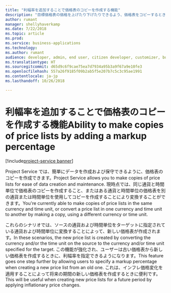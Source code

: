 ```yaml
---
title: "利幅率を追加することで価格表のコピーを作成する機能"
description: "目標価格表の価格を上げたり下げたりできるよう、価格表をコピーするときに利幅率を追加します。"
author: rumant
manager: shellyhaverkamp
ms.date: 7/22/2018
ms.topic: article
ms.prod: 
ms.service: business-applications
ms.technology: 
ms.author: rumant
audience: developer, admin, end user, citizen developer, customizer, business analyst, IT pro
ms.translationtype: HT
ms.sourcegitcommit: d65d9c6f9cae75ea7d7934a95b3a9f67a9e10fe3
ms.openlocfilehash: 557a26f9185f09b2ab5f5e207b7c5c3c95ae1991
ms.contentlocale: ja-jp
ms.lasthandoff: 10/26/2018

---
```

#  <a name="ability-to-make-copies-of-price-lists-by-adding-a-markup-percentage"></a><span data-ttu-id="059ec-103">利幅率を追加することで価格表のコピーを作成する機能</span><span class="sxs-lookup"><span data-stu-id="059ec-103">Ability to make copies of price lists by adding a markup percentage</span></span>

[!include[project-service banner](../../../includes/project-service.md)]




<span data-ttu-id="059ec-104">Project Service では、簡単にデータを作成および保守できるように、価格表のコピーを作成できます。</span><span class="sxs-lookup"><span data-stu-id="059ec-104">Project Service allows you to make copies of price lists for ease of data creation and maintenance.</span></span> <span data-ttu-id="059ec-105">現時点では、同じ通貨と時間単位で価格表のコピーを作成すること、またはある通貨と時間単位の価格表を別の通貨または時間単位を使用してコピーを作成することにより変換することができます。</span><span class="sxs-lookup"><span data-stu-id="059ec-105">You're currently able to make copies of price lists in the same currency and time unit, or convert a price list in one currency and time unit to another by making a copy, using a different currency or time unit.</span></span> 

<span data-ttu-id="059ec-106">これらのシナリオでは、ソースの通貨および時間単位をターゲットに指定されている通貨および時間単位に変換することによって、新しい価格表が作成されます。</span><span class="sxs-lookup"><span data-stu-id="059ec-106">In these scenarios, the new price list is created by converting the currency and/or the time unit on the source to the currency and/or time unit specified for the target.</span></span> <span data-ttu-id="059ec-107">この機能が強化され、ユーザーは古い価格表から新しい価格表を作成するときに、利幅率を指定できるようになります。</span><span class="sxs-lookup"><span data-stu-id="059ec-107">This feature goes one step further by allowing users to specify a markup percentage when creating a new price list from an old one.</span></span> <span data-ttu-id="059ec-108">これは、インフレ価格変化を適用することによって将来の期間の新しい価格表を作成するときに便利です。</span><span class="sxs-lookup"><span data-stu-id="059ec-108">This will be useful when creating new price lists for a future period by applying inflationary price changes.</span></span>

